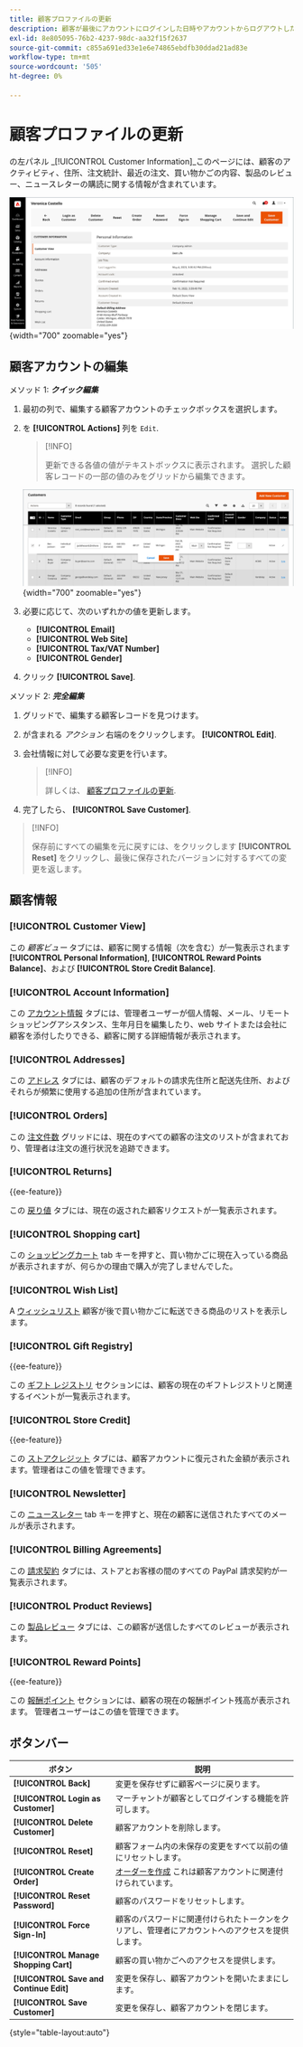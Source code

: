 ```yaml
---
title: 顧客プロファイルの更新
description: 顧客が最後にアカウントにログインした日時やアカウントからログアウトした日時など、顧客アクティビティに関する情報にアクセスして、顧客プロファイルを更新します。
exl-id: 8e805095-76b2-4237-98dc-aa32f15f2637
source-git-commit: c855a691ed33e1e6e74865ebdfb30ddad21ad83e
workflow-type: tm+mt
source-wordcount: '505'
ht-degree: 0%

---
```


# 顧客プロファイルの更新

の左パネル _[!UICONTROL Customer Information]_このページには、顧客のアクティビティ、住所、注文統計、最近の注文、買い物かごの内容、製品のレビュー、ニュースレターの購読に関する情報が含まれています。

![顧客プロファイル](assets/cust-profile.png){width="700" zoomable="yes"}

## 顧客アカウントの編集

メソッド 1: **_クイック編集_**

1. 最初の列で、編集する顧客アカウントのチェックボックスを選択します。

1. を **[!UICONTROL Actions]** 列を `Edit`.

   >[!INFO]
   >
   >更新できる各値の値がテキストボックスに表示されます。 選択した顧客レコードの一部の値のみをグリッドから編集できます。

   ![クイック編集](assets/customers-grid-quick-edit.png){width="700" zoomable="yes"}

1. 必要に応じて、次のいずれかの値を更新します。

   * **[!UICONTROL Email]**
   * **[!UICONTROL Web Site]**
   * **[!UICONTROL Tax/VAT Number]**
   * **[!UICONTROL Gender]**

1. クリック **[!UICONTROL Save]**.

メソッド 2: **_完全編集_**

1. グリッドで、編集する顧客レコードを見つけます。

1. が含まれる _アクション_ 右端のをクリックします。 **[!UICONTROL Edit]**.

1. 会社情報に対して必要な変更を行います。

   >[!INFO]
   >
   >詳しくは、 [顧客プロファイルの更新](../customers/update-account.md).

1. 完了したら、 **[!UICONTROL Save Customer]**.

>[!INFO]
>
>保存前にすべての編集を元に戻すには、をクリックします **[!UICONTROL Reset]** をクリックし、最後に保存されたバージョンに対するすべての変更を返します。

## 顧客情報

### [!UICONTROL Customer View]

この _顧客ビュー_ タブには、顧客に関する情報（次を含む）が一覧表示されます **[!UICONTROL Personal Information]**, **[!UICONTROL Reward Points Balance]**、および **[!UICONTROL Store Credit Balance]**.

### [!UICONTROL Account Information]

この [アカウント情報](../customers/account-dashboard-account-information.md) タブには、管理者ユーザーが個人情報、メール、リモートショッピングアシスタンス、生年月日を編集したり、web サイトまたは会社に顧客を添付したりできる、顧客に関する詳細情報が表示されます。

### [!UICONTROL Addresses]

この [アドレス](../customers/account-dashboard-address-book.md) タブには、顧客のデフォルトの請求先住所と配送先住所、およびそれらが頻繁に使用する追加の住所が含まれています。

### [!UICONTROL Orders]

この [注文件数](../stores-purchase/orders.md) グリッドには、現在のすべての顧客の注文のリストが含まれており、管理者は注文の進行状況を追跡できます。

### [!UICONTROL Returns]

{{ee-feature}}

この [戻り値](../stores-purchase/returns.md) タブには、現在の返された顧客リクエストが一覧表示されます。

### [!UICONTROL Shopping cart]

この [ショッピングカート](../stores-purchase/cart.md) tab キーを押すと、買い物かごに現在入っている商品が表示されますが、何らかの理由で購入が完了しませんでした。

### [!UICONTROL Wish List]

A [ウィッシュリスト](../stores-purchase/wishlists.md) 顧客が後で買い物かごに転送できる商品のリストを表示します。

### [!UICONTROL Gift Registry]

{{ee-feature}}

この [ギフト レジストリ](../merchandising-promotions/gift-registry-storefront.md) セクションには、顧客の現在のギフトレジストリと関連するイベントが一覧表示されます。


### [!UICONTROL Store Credit]

{{ee-feature}}

この [ストアクレジット](../customers/store-credit.md) タブには、顧客アカウントに復元された金額が表示されます。管理者はこの値を管理できます。

### [!UICONTROL Newsletter]

この [ニュースレター](../merchandising-promotions/newsletters.md) tab キーを押すと、現在の顧客に送信されたすべてのメールが表示されます。

### [!UICONTROL Billing Agreements]

この [請求契約](../stores-purchase/paypal-billing-agreements.md) タブには、ストアとお客様の間のすべての PayPal 請求契約が一覧表示されます。

### [!UICONTROL Product Reviews]

この [製品レビュー](../catalog/settings-advanced-product-reviews.md) タブには、この顧客が送信したすべてのレビューが表示されます。

### [!UICONTROL Reward Points]

{{ee-feature}}

この [報酬ポイント](../merchandising-promotions/rewards-loyalty.md) セクションには、顧客の現在の報酬ポイント残高が表示されます。 管理者ユーザーはこの値を管理できます。

## ボタンバー

| ボタン | 説明 |
|----------|--------------|
| **[!UICONTROL Back]** | 変更を保存せずに顧客ページに戻ります。 |
| **[!UICONTROL Login as Customer]** | マーチャントが顧客としてログインする機能を許可します。 |
| **[!UICONTROL Delete Customer]** | 顧客アカウントを削除します。 |
| **[!UICONTROL Reset]** | 顧客フォーム内の未保存の変更をすべて以前の値にリセットします。 |
| **[!UICONTROL Create Order]** | [オーダーを作成](../stores-purchase/customer-account-create-order.md) これは顧客アカウントに関連付けられています。 |
| **[!UICONTROL Reset Password]** | 顧客のパスワードをリセットします。 |
| **[!UICONTROL Force Sign-In]** | 顧客のパスワードに関連付けられたトークンをクリアし、管理者にアカウントへのアクセスを提供します。 |
| **[!UICONTROL Manage Shopping Cart]** | 顧客の買い物かごへのアクセスを提供します。 |
| **[!UICONTROL Save and Continue Edit]** | 変更を保存し、顧客アカウントを開いたままにします。 |
| **[!UICONTROL Save Customer]** | 変更を保存し、顧客アカウントを閉じます。 |

{style="table-layout:auto"}
